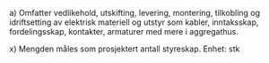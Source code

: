 a) Omfatter vedlikehold, utskifting, levering, montering, tilkobling og idriftsetting av elektrisk materiell og utstyr som kabler, inntaksskap, fordelingsskap, kontakter, armaturer med mere i aggregathus.

x) Mengden måles som prosjektert antall styreskap. Enhet: stk

